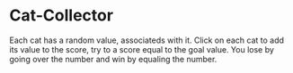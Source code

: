 # Cat-Collector
Each cat has a random value, associateds with it. Click on each cat to add its value to the score, try to a score equal to the goal value. You lose by going over the number and win by equaling the number.
